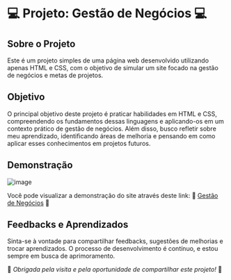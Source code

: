 # 💻 Projeto: Gestão de Negócios 💻


## Sobre o Projeto
Este é um projeto simples de uma página web desenvolvido utilizando apenas HTML e CSS, com o objetivo de simular um site  focado na gestão de negócios e metas de projetos.

## Objetivo
O principal objetivo deste projeto é praticar habilidades em HTML e CSS, compreendendo os fundamentos dessas linguagens e aplicando-os em um contexto prático de gestão de negócios. Além disso, busco refletir sobre meu aprendizado, identificando áreas de melhoria e pensando em como aplicar esses conhecimentos em projetos futuros.

 ## Demonstração
 ![image](https://github.com/DannyCMMarques/projectmanagement/assets/147952313/b541dbc9-7d27-42a2-9286-9cf26ce7edb2)

Você pode visualizar a demonstração do site através deste link: 🌠 [Gestão de Negócios](https://projectmanagement.vercel.app/) 🌠

## Feedbacks e Aprendizados
Sinta-se à vontade para compartilhar feedbacks, sugestões de melhorias e trocar aprendizados. O processo de desenvolvimento é contínuo, e estou sempre em busca de aprimoramento.

🤍 *Obrigada pela visita e pela oportunidade de compartilhar este projeto!* 🤍
